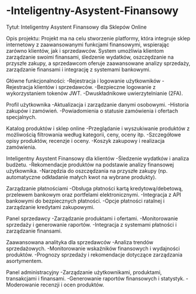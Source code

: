 # -Inteligentny-Asystent-Finansowy

Tytuł: Inteligentny Asystent Finansowy dla Sklepów Online

Opis projektu:
Projekt ma na celu stworzenie platformy, która integruje sklep internetowy z zaawansowanymi 
funkcjami finansowymi, wspierając zarówno klientów, jak i sprzedawców. 
System umożliwia klientom zarządzanie swoimi finansami, śledzenie wydatków, oszczędzanie na przyszłe zakupy, 
a sprzedawcom oferuje zaawansowane analizy sprzedaży, zarządzanie finansami i integrację z systemami bankowymi.


Główne funkcjonalności:
-Rejestracja i logowanie użytkowników
-Rejestracja klientów i sprzedawców.
-Bezpieczne logowanie z wykorzystaniem tokenów JWT.
-Dwuskładnikowe uwierzytelnianie (2FA).

Profil użytkownika
-Aktualizacja i zarządzanie danymi osobowymi.
-Historia zakupów i zamówień.
-Powiadomienia o statusie zamówienia i ofertach specjalnych.

Katalog produktów i sklep online
-Przeglądanie i wyszukiwanie produktów z możliwością filtrowania według kategorii, ceny, oceny itp.
-Szczegółowe opisy produktów, recenzje i oceny.
-Koszyk zakupowy i realizacja zamówienia.

Inteligentny Asystent Finansowy dla klientów
-Śledzenie wydatków i analiza budżetu.
-Rekomendacje produktów na podstawie analizy finansowej użytkownika.
-Narzędzia do oszczędzania na przyszłe zakupy (np. automatyczne odkładanie małych kwot na wybrane produkty).

Zarządzanie płatnościami
-Obsługa płatności kartą kredytową/debetową, przelewem bankowym oraz portfelami elektronicznymi.
-Integracja z API bankowymi do bezpiecznych płatności.
-Opcje płatności ratalnej i zarządzanie kredytami zakupowymi.

Panel sprzedawcy
-Zarządzanie produktami i ofertami.
-Monitorowanie sprzedaży i generowanie raportów.
-Integracja z systemami płatności i zarządzanie finansami.

Zaawansowana analityka dla sprzedawców
-Analiza trendów sprzedażowych.
-Monitorowanie wskaźników finansowych i wydajności produktów.
-Prognozy sprzedaży i rekomendacje dotyczące zarządzania asortymentem.

Panel administracyjny
-Zarządzanie użytkownikami, produktami, transakcjami i finansami.
-Generowanie raportów finansowych i statystyk.
-Moderowanie recenzji i ocen produktów.
